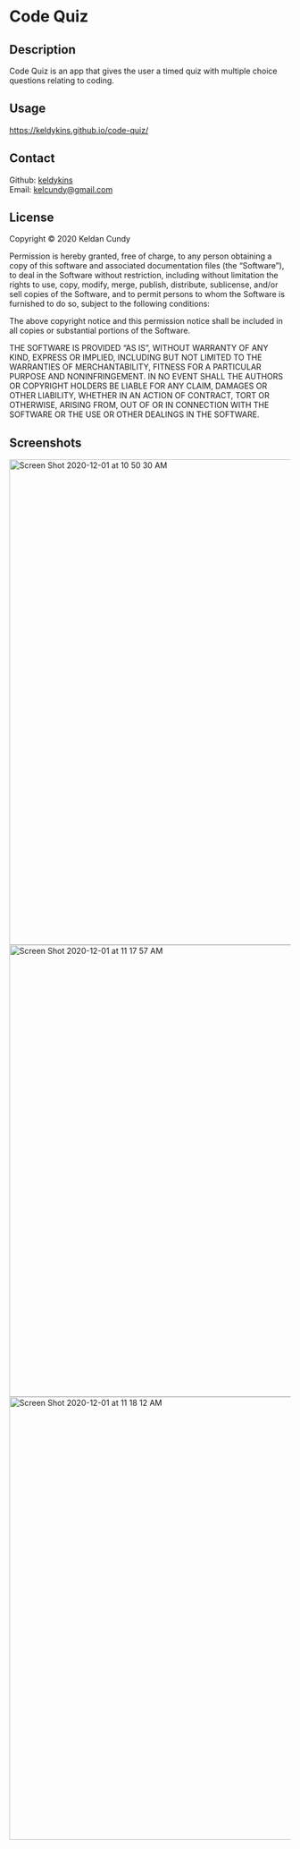 # Code Quiz

## Description

Code Quiz is an app that gives the user a timed quiz with multiple choice questions relating to coding.

## Usage
https://keldykins.github.io/code-quiz/

## Contact

Github: [keldykins](http://github.com/keldykins)
<br />
Email: [kelcundy@gmail.com](kelcundy@gmail.com)

## License

Copyright © 2020 Keldan Cundy

Permission is hereby granted, free of charge, to any person obtaining a copy of this software and associated documentation files (the “Software”), to deal in the Software without restriction, including without limitation the rights to use, copy, modify, merge, publish, distribute, sublicense, and/or sell copies of the Software, and to permit persons to whom the Software is furnished to do so, subject to the following conditions:

The above copyright notice and this permission notice shall be included in all copies or substantial portions of the Software.

THE SOFTWARE IS PROVIDED “AS IS”, WITHOUT WARRANTY OF ANY KIND, EXPRESS OR IMPLIED, INCLUDING BUT NOT LIMITED TO THE WARRANTIES OF MERCHANTABILITY, FITNESS FOR A PARTICULAR PURPOSE AND NONINFRINGEMENT. IN NO EVENT SHALL THE AUTHORS OR COPYRIGHT HOLDERS BE LIABLE FOR ANY CLAIM, DAMAGES OR OTHER LIABILITY, WHETHER IN AN ACTION OF CONTRACT, TORT OR OTHERWISE, ARISING FROM, OUT OF OR IN CONNECTION WITH THE SOFTWARE OR THE USE OR OTHER DEALINGS IN THE SOFTWARE.

## Screenshots
<img width="868" alt="Screen Shot 2020-12-01 at 10 50 30 AM" src="https://user-images.githubusercontent.com/66789135/100780412-ed238000-33c6-11eb-97e9-aee44c2e3ae2.png">
<img width="808" alt="Screen Shot 2020-12-01 at 11 17 57 AM" src="https://user-images.githubusercontent.com/66789135/100780419-ef85da00-33c6-11eb-8ce6-13fb8ed55303.png">
<img width="792" alt="Screen Shot 2020-12-01 at 11 18 12 AM" src="https://user-images.githubusercontent.com/66789135/100780424-f0b70700-33c6-11eb-8f74-82c16cfe05ef.png">


